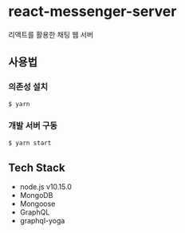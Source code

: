# react-messenger-server

리액트를 활용한 채팅 웹 서버

## 사용법

### 의존성 설치

```bash
$ yarn
```

### 개발 서버 구동

```bash
$ yarn start
```

## Tech Stack

- node.js v10.15.0
- MongoDB
- Mongoose
- GraphQL
- graphql-yoga
